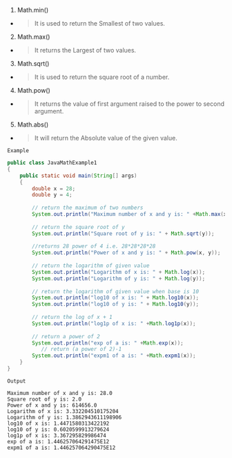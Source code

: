 1. Math.min()
- > It is used to return the Smallest of two values.

2. Math.max()
- > It returns the Largest of two values.

3. Math.sqrt()
- > It is used to return the square root of a number.

4. Math.pow()
- > It returns the value of first argument raised to the power to second argument.

5. Math.abs()
- > It will return the Absolute value of the given value.

`Example`
```java
public class JavaMathExample1    
{    
    public static void main(String[] args)     
    {    
        double x = 28;    
        double y = 4;    
          
        // return the maximum of two numbers  
        System.out.println("Maximum number of x and y is: " +Math.max(x, y));   
          
        // return the square root of y   
        System.out.println("Square root of y is: " + Math.sqrt(y));   
          
        //returns 28 power of 4 i.e. 28*28*28*28    
        System.out.println("Power of x and y is: " + Math.pow(x, y));      
  
        // return the logarithm of given value       
        System.out.println("Logarithm of x is: " + Math.log(x));   
        System.out.println("Logarithm of y is: " + Math.log(y));  
          
        // return the logarithm of given value when base is 10      
        System.out.println("log10 of x is: " + Math.log10(x));   
        System.out.println("log10 of y is: " + Math.log10(y));    
          
        // return the log of x + 1  
        System.out.println("log1p of x is: " +Math.log1p(x));    
  
        // return a power of 2    
        System.out.println("exp of a is: " +Math.exp(x));    
           // return (a power of 2)-1  
        System.out.println("expm1 of a is: " +Math.expm1(x));  
    }    
}    
```

`Output`

```
Maximum number of x and y is: 28.0
Square root of y is: 2.0
Power of x and y is: 614656.0
Logarithm of x is: 3.332204510175204
Logarithm of y is: 1.3862943611198906
log10 of x is: 1.4471580313422192
log10 of y is: 0.6020599913279624
log1p of x is: 3.367295829986474
exp of a is: 1.446257064291475E12
expm1 of a is: 1.446257064290475E12
```